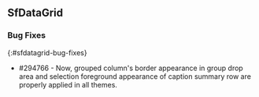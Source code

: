 ## SfDataGrid

### Bug Fixes
{:#sfdatagrid-bug-fixes}

* \#294766 - Now, grouped column's border appearance in group drop area and selection foreground appearance of caption summary row are properly applied in all themes.